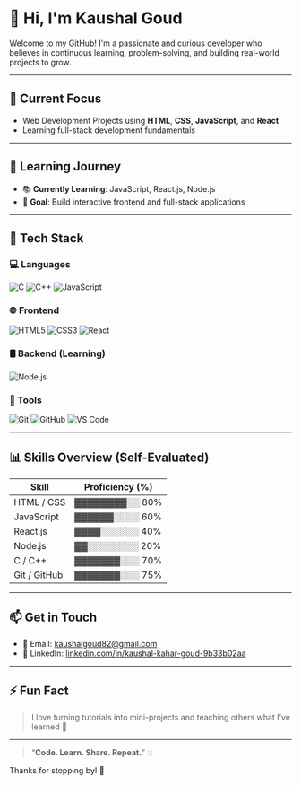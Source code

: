 # 👋 Hi, I'm Kaushal Goud

Welcome to my GitHub! I'm a passionate and curious developer who believes in continuous learning, problem-solving, and building real-world projects to grow.

---

## 🚀 Current Focus
- Web Development Projects using **HTML**, **CSS**, **JavaScript**, and **React**
- Learning full-stack development fundamentals

---

## 🌱 Learning Journey
- 📚 **Currently Learning**: JavaScript, React.js, Node.js
- 🧠 **Goal**: Build interactive frontend and full-stack applications

---

## 🧰 Tech Stack

### 💻 Languages
![C](https://img.shields.io/badge/C-00599C?style=flat&logo=c&logoColor=white)
![C++](https://img.shields.io/badge/C++-00599C?style=flat&logo=c%2B%2B&logoColor=white)
![JavaScript](https://img.shields.io/badge/JavaScript-F7DF1E?style=flat&logo=javascript&logoColor=black)

### 🌐 Frontend
![HTML5](https://img.shields.io/badge/HTML5-E34F26?style=flat&logo=html5&logoColor=white)
![CSS3](https://img.shields.io/badge/CSS3-1572B6?style=flat&logo=css3&logoColor=white)
![React](https://img.shields.io/badge/React-20232A?style=flat&logo=react&logoColor=61DAFB)

### 🛢 Backend (Learning)
![Node.js](https://img.shields.io/badge/Node.js-339933?style=flat&logo=nodedotjs&logoColor=white)

### 🧰 Tools
![Git](https://img.shields.io/badge/Git-F05032?style=flat&logo=git&logoColor=white)
![GitHub](https://img.shields.io/badge/GitHub-181717?style=flat&logo=github&logoColor=white)
![VS Code](https://img.shields.io/badge/VS%20Code-007ACC?style=flat&logo=visual-studio-code&logoColor=white)

---

## 📊 Skills Overview (Self-Evaluated)

| Skill         | Proficiency (%) |
|---------------|------------------|
| HTML / CSS    | ▓▓▓▓▓▓▓▓░░ 80%   |
| JavaScript    | ▓▓▓▓▓▓░░░░ 60%   |
| React.js      | ▓▓▓▓░░░░░░ 40%   |
| Node.js       | ▓▓░░░░░░░░ 20%   |
| C / C++       | ▓▓▓▓▓▓▓░░░ 70%   |
| Git / GitHub  | ▓▓▓▓▓▓▓░░░ 75%   |

---

## 📫 Get in Touch
- 📧 Email: [kaushalgoud82@gmail.com](mailto:kaushalgoud82@gmail.com)  
- 💼 LinkedIn: [linkedin.com/in/kaushal-kahar-goud-9b33b02aa](https://www.linkedin.com/in/kaushal-kahar-goud-9b33b02aa/)

---

## ⚡ Fun Fact
> I love turning tutorials into mini-projects and teaching others what I’ve learned 🚀

---

> “**Code. Learn. Share. Repeat.**” 💡

Thanks for stopping by! 🙌  
